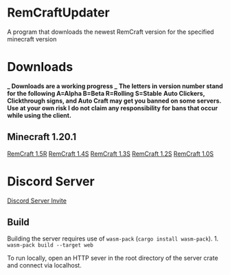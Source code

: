 ﻿# RemCraftUpdater

A program that downloads the newest RemCraft version for the specified minecraft version
# Downloads
**_ Downloads are a working progress _**
**The letters in version number stand for the following A=Alpha B=Beta R=Rolling S=Stable**
**Auto Clickers, Clickthrough signs, and Auto Craft may get you banned on some servers. Use at your own risk I do not claim any responsibility for bans that occur while using the client.**
## Minecraft 1.20.1
[RemCraft 1.5R](gnu.org)
[RemCraft 1.4S](gnu.org)
[RemCraft 1.3S](gnu.org)
[RemCraft 1.2S](gnu.org)
[RemCraft 1.0S](gnu.org)
# Discord Server
[Discord Server Invite](https://discord.gg/9DhC4WxtVR)

## Build
Building the server requires use of `wasm-pack` (`cargo install wasm-pack`).
    1. `wasm-pack build --target web`

To run locally, open an HTTP sever in the root directory of the server crate and connect via localhost.
#
